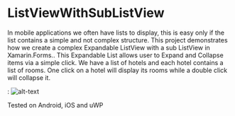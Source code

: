 # ListViewWithSubListView

In mobile applications we often have lists to display, this is easy only if the list contains a simple and not complex structure.  This project demonstrates how we create a complex Expandable ListView with a sub ListView in  Xamarin.Forms.. This Expandable List allows user to Expand and Collapse items via a simple click. We have a list of hotels and each hotel contains a list of rooms. One click on a hotel will display its rooms while a double click will collapse it.

: ![alt-text](https://github.com/ishrakland/ListViewWithSubListView/blob/master/capturegif.gif)

Tested on Android,  iOS and uWP
